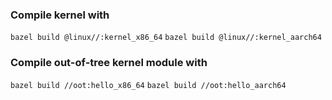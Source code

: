 ### Compile kernel with
`bazel build @linux//:kernel_x86_64`
`bazel build @linux//:kernel_aarch64`

### Compile out-of-tree kernel module with
`bazel build //oot:hello_x86_64`
`bazel build //oot:hello_aarch64`
